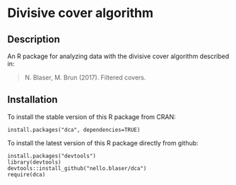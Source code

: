 # Divisive cover algorithm

## Description

An R package for analyzing data with the divisive cover algorithm described in:

> N. Blaser, M. Brun (2017). Filtered covers.

## Installation

To install the stable version of this R package from CRAN:

    install.packages("dca", dependencies=TRUE)

To install the latest version of this R package directly from github:

    install.packages("devtools")
    library(devtools)
    devtools::install_github("nello.blaser/dca")
    require(dca)